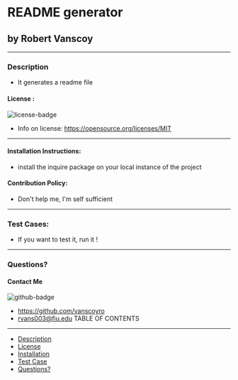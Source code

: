 
# README generator
## by Robert Vanscoy
_______________________________________________________________
### Description 
* It generates a readme file
  
#### License : 
<img src='https://img.shields.io/badge/license-MIT-blue' alt="license-badge">
  
* Info on license: https://opensource.org/licenses/MIT
_______________________________________________________________
#### Installation Instructions:
* install the inquire package on your local instance of the project

#### Contribution Policy: 
* Don't  help me, I'm self sufficient
_______________________________________________________________
### Test Cases:
* If you want to test it, run it !
_______________________________________________________________
### Questions? 
#### Contact Me 

<img src='https://img.shields.io/badge/github-vanscoyro-orange' alt="github-badge">

* https://github.com/vanscoyro
* rvans003@fiu.edu
TABLE OF CONTENTS 
_______________________________________________________________
* [Description](#description)
* [License](#license)
* [Installation](#directions)
* [Test Case](#testCase)
* [Questions?](#questions)



    
  